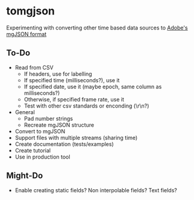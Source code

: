 # tomgjson

Experimenting with converting other time based data sources to [Adobe's mgJSON format](https://github.com/JuanIrache/mgjson)

## To-Do

- Read from CSV
  - If headers, use for labelling
  - If specified time (milliseconds?), use it
  - If specified date, use it (maybe epoch, same column as milliseconds?)
  - Otherwise, if specified frame rate, use it
  - Test with other csv standards or enconding (\r\n?)
- General
  - Pad number strings
  - Recreate mgJSON structure
- Convert to mgJSON
- Support files with multiple streams (sharing time)
- Create documentation (tests/examples)
- Create tutorial
- Use in production tool

## Might-Do

- Enable creating static fields? Non interpolable fields? Text fields?
